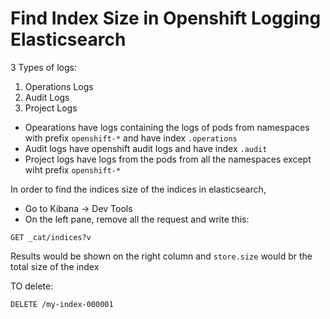 # Find Index Size in Openshift Logging Elasticsearch

3 Types of logs:
1. Operations Logs
2. Audit Logs
3. Project Logs

- Opearations have logs containing the logs of pods from namespaces with prefix `openshift-*` and have index `.operations`
- Audit logs have openshift audit logs and have index `.audit`
- Project logs have logs from the pods from all the namespaces except wiht prefix `openshift-*`


In order to find the indices size of the indices in elasticsearch,
- Go to Kibana -> Dev Tools
- On the left pane, remove all the request and write this:
```
GET _cat/indices?v
```
Results would be shown on the right column and `store.size` would br the total size of the index

TO delete:
```
DELETE /my-index-000001
```